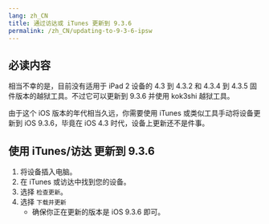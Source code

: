 ```yaml
---
lang: zh_CN
title: 通过访达或 iTunes 更新到 9.3.6
permalink: /zh_CN/updating-to-9-3-6-ipsw
---
```


## 必读内容

相当不幸的是，目前没有适用于 iPad 2 设备的 4.3 到 4.3.2 和 4.3.4 到 4.3.5 固件版本的越狱工具。不过它可以更新到 9.3.6 并使用 kok3shi 越狱工具。

由于这个 iOS 版本的年代相当久远，你需要使用 iTunes 或类似工具手动将设备更新到 iOS 9.3.6，毕竟在 iOS 4.3 时代，设备上更新还不是件事。

## 使用 iTunes/访达 更新到 9.3.6

1. 将设备插入电脑。
1. 在 iTunes 或访达中找到您的设备。
1. 选择 `检查更新`。
1. 选择 `下载并更新`
    - 确保你正在更新的版本是 iOS 9.3.6 即可。